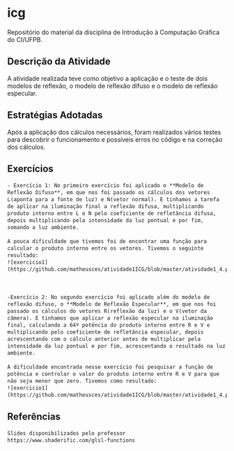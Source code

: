 # icg
Repositório do material da disciplina de Introdução à Computação Gráfica do CI/UFPB.

## Descrição da Atividade
A atividade realizada teve como objetivo a aplicação e o teste de dois modelos de reflexão, o modelo de reflexão difuso e o modelo de reflexão especular.

## Estratégias Adotadas
Após a aplicação dos cálculos necessários, foram realizados vários testes para descobrir o funcionamento e possíveis erros no código e na correção dos cálculos.

## Exercícios
    - Exercício 1: No primeiro exercício foi aplicado o **Modelo de Reflexão Difuso**, em que nos foi passado os cálculos dos vetores L(aponta para a fonte de luz) e N(vetor normal). E tinhamos a tarefa de aplicar na iluminação final a reflexão difusa, multiplicando produto interno entre L e N pelo coeficiente de refletância difusa, depois multiplicando pela intensidade da luz pontual e por fim, somando a luz ambiente. 

    A pouca dificuldade que tivemos foi de encontrar uma função para calcular o produto interno entre os vetores. Tivemos o seguinte resultado:
    ![exercicio1](https://github.com/matheusces/atividade1ICG/blob/master/atividade1_4.png)



    -Exercício 2: No segundo exercício foi aplicado além do modelo de reflexão difuso, o **Modelo de Reflexão Especular**, em que nos foi passado os cálculos do vetores R(reflexão da luz) e o V(vetor da câmera). E tinhamos que aplicar a reflexão especular na iluminação final, calculando a 64º potência do produto interno entre R e V e multiplicando pelo coeficiente de refletância especular, depois acrescentando com o cálculo anterior antes de multiplicar pela intensidade da luz pontual e por fim, acrescentando o resultado na luz ambiente.

    A dificuldade encontrada nesse exercício foi pesquisar a função de potência e controlar o valor do produto interno entre R e V para que não seja menor que zero. Tivemos como resultado:
    ![exercicio1](https://github.com/matheusces/atividade1ICG/blob/master/atividade1_4.png)


## Referências
    Slides disponibilizados pelo professor
    https://www.shaderific.com/glsl-functions